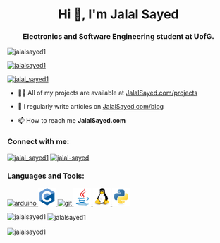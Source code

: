 <h1 align="center">Hi 👋, I'm Jalal Sayed</h1>
<h3 align="center">Electronics and Software Engineering student at UofG.</h3>

<p align="left"> <img src="https://komarev.com/ghpvc/?username=jalalsayed1&label=Profile%20views&color=0e75b6&style=flat" alt="jalalsayed1" /> </p>

<p align="left"> <a href="https://github.com/ryo-ma/github-profile-trophy"><img src="https://github-profile-trophy.vercel.app/?username=jalalsayed1" alt="jalalsayed1" /></a> </p>

<p align="left"> <a href="https://twitter.com/jalal_sayed1" target="blank"><img src="https://img.shields.io/twitter/follow/jalal_sayed1?logo=twitter&style=for-the-badge" alt="jalal_sayed1" /></a> </p>

- 👨‍💻 All of my projects are available at [JalalSayed.com/projects](JalalSayed.com/projects)

- 📝 I regularly write articles on [JalalSayed.com/blog](JalalSayed.com/blog)

- 📫 How to reach me **JalalSayed.com**

<h3 align="left">Connect with me:</h3>
<p align="left">
<a href="https://twitter.com/jalal_sayed1" target="blank"><img align="center" src="https://raw.githubusercontent.com/rahuldkjain/github-profile-readme-generator/master/src/images/icons/Social/twitter.svg" alt="jalal_sayed1" height="30" width="40" /></a>
<a href="https://linkedin.com/in/jalal-sayed" target="blank"><img align="center" src="https://raw.githubusercontent.com/rahuldkjain/github-profile-readme-generator/master/src/images/icons/Social/linked-in-alt.svg" alt="jalal-sayed" height="30" width="40" /></a>
</p>

<h3 align="left">Languages and Tools:</h3>
<p align="left"> <a href="https://www.arduino.cc/" target="_blank" rel="noreferrer"> <img src="https://cdn.worldvectorlogo.com/logos/arduino-1.svg" alt="arduino" width="40" height="40"/> </a> <a href="https://www.cprogramming.com/" target="_blank" rel="noreferrer"> <img src="https://raw.githubusercontent.com/devicons/devicon/master/icons/c/c-original.svg" alt="c" width="40" height="40"/> </a> <a href="https://git-scm.com/" target="_blank" rel="noreferrer"> <img src="https://www.vectorlogo.zone/logos/git-scm/git-scm-icon.svg" alt="git" width="40" height="40"/> </a> <a href="https://www.java.com" target="_blank" rel="noreferrer"> <img src="https://raw.githubusercontent.com/devicons/devicon/master/icons/java/java-original.svg" alt="java" width="40" height="40"/> </a> <a href="https://www.linux.org/" target="_blank" rel="noreferrer"> <img src="https://raw.githubusercontent.com/devicons/devicon/master/icons/linux/linux-original.svg" alt="linux" width="40" height="40"/> </a> <a href="https://www.python.org" target="_blank" rel="noreferrer"> <img src="https://raw.githubusercontent.com/devicons/devicon/master/icons/python/python-original.svg" alt="python" width="40" height="40"/> </a> </p>

<p><img align="left" src="https://github-readme-stats.vercel.app/api/top-langs?username=jalalsayed1&show_icons=true&locale=en&layout=compact" alt="jalalsayed1" /></p>

<p>&nbsp;<img align="center" src="https://github-readme-stats.vercel.app/api?username=jalalsayed1&show_icons=true&locale=en" alt="jalalsayed1" /></p>

<p><img align="center" src="https://github-readme-streak-stats.herokuapp.com/?user=jalalsayed1&" alt="jalalsayed1" /></p>

